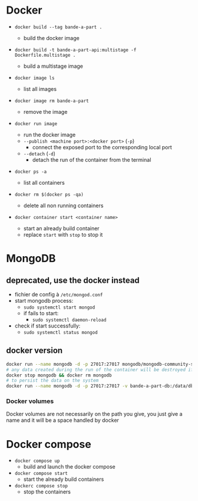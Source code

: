 # Docker

- `docker build --tag bande-a-part .`
    - build the docker image
- `docker build -t bande-a-part-api:multistage -f Dockerfile.multistage .`
    - build a multistage image
- `docker image ls`
    - list all images
- `docker image rm bande-a-part`
    - remove the image

- `docker run image`
    - run the docker image
    - `--publish <machine port>:<docker port>` (`-p`)
        - connect the exposed port to the corresponding local port
    - `--detach` (`-d`)
        - detach the run of the container from the terminal

- `docker ps -a`
    - list all containers

- `docker rm $(docker ps -qa)`
    - delete all non running containers

- `docker container start <container name>`
    - start an already build container
    - replace `start` with `stop` to stop it

# MongoDB

## deprecated, use the docker instead
- fichier de config à `/etc/mongod.conf`
- start mongodb process:
    - `sudo systemctl start mongod`
    - if fails to start:
        - `sudo systemctl daemon-reload`
- check if start successfully:
    - `sudo systemctl status mongod`

## docker version

```sh
docker run --name mongodb -d -p 27017:27017 mongodb/mongodb-community-server
# any data created during the run of the container will be destroyed if the container is destroyed
docker stop mongodb && docker rm mongodb
# to persist the data on the system
docker run --name mongodb -d -p 27017:27017 -v bande-a-part-db:/data/db mongodb/mongodb-community-server

```

### Docker volumes 

Docker volumes are not necessarily on the path you give, you just give a name and it will be a space handled by docker

# Docker compose

- `docker compose up`
    - build and launch the docker compose
- `docker compose start`
    - start the already build containers
- `dockerc compose stop`
    - stop the containers
